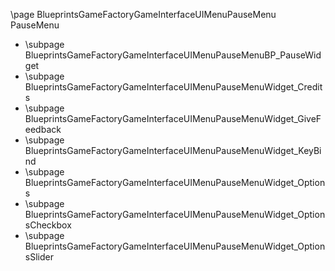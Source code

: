 \page BlueprintsGameFactoryGameInterfaceUIMenuPauseMenu PauseMenu
- \subpage BlueprintsGameFactoryGameInterfaceUIMenuPauseMenuBP_PauseWidget
- \subpage BlueprintsGameFactoryGameInterfaceUIMenuPauseMenuWidget_Credits
- \subpage BlueprintsGameFactoryGameInterfaceUIMenuPauseMenuWidget_GiveFeedback
- \subpage BlueprintsGameFactoryGameInterfaceUIMenuPauseMenuWidget_KeyBind
- \subpage BlueprintsGameFactoryGameInterfaceUIMenuPauseMenuWidget_Options
- \subpage BlueprintsGameFactoryGameInterfaceUIMenuPauseMenuWidget_OptionsCheckbox
- \subpage BlueprintsGameFactoryGameInterfaceUIMenuPauseMenuWidget_OptionsSlider
